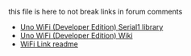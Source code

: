 
this file is here to not break links in forum comments

* [Uno WiFi (Developer Edition) Serial1 library](https://github.com/jandrassy/UnoWiFiDevEdSerial1)
* [Uno WiFi (Developer Edition) Wiki](https://github.com/jandrassy/UnoWiFiDevEdSerial1/wiki)
* [WiFi Link readme](https://github.com/jandrassy/arduino-firmware-wifilink/blob/master/README.md)
 
